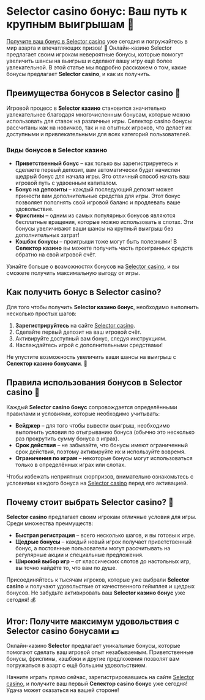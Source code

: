 # Selector casino бонус: Ваш путь к крупным выигрышам 🎰

[Получите ваш бонус в Selector casino](https://gosel.pl/SELVK) уже сегодня и погружайтесь в мир азарта и впечатляющих призов! 🎉 Онлайн-казино Selector предлагает своим игрокам невероятные бонусы, которые помогут увеличить шансы на выигрыш и сделают вашу игру ещё более увлекательной. В этой статье мы подробно расскажем о том, какие бонусы предлагает **Selector casino**, и как их получить.

## Преимущества бонусов в Selector casino 💎

Игровой процесс в **Selector казино** становится значительно увлекательнее благодаря многочисленным бонусам, которые можно использовать для ставок на различные игры. Селектор casino бонусы рассчитаны как на новичков, так и на опытных игроков, что делает их доступными и привлекательными для всех категорий пользователей.

### Виды бонусов в Selector казино

- **Приветственный бонус** – как только вы зарегистрируетесь и сделаете первый депозит, вам автоматически будет начислен щедрый бонус для начала игры. Это отличный способ начать ваш игровой путь с удвоенным капиталом.
- **Бонус на депозиты** – каждый последующий депозит может принести вам дополнительные средства для игры. Этот бонус позволяет пополнять свой игровой баланс и продлевать ваше удовольствие.
- **Фриспины** – одним из самых популярных бонусов являются бесплатные вращения, которые можно использовать в слотах. Эти бонусы увеличивают ваши шансы на крупный выигрыш без дополнительных затрат!
- **Кэшбэк бонусы** – проигрыши тоже могут быть полезными! В **Селектор казино** вы можете получить часть проигранных средств обратно на свой игровой счёт.

Узнайте больше о возможностях бонусов на [Selector casino](https://gosel.pl/SELVK), и вы сможете получить максимальную выгоду от игры.

## Как получить бонус в Selector casino?

Для того чтобы получить **Selector казино бонус**, необходимо выполнить несколько простых шагов:

1. **Зарегистрируйтесь** на сайте [Selector casino](https://gosel.pl/SELVK).
2. Сделайте первый депозит на ваш игровой счёт.
3. Активируйте доступный вам бонус, следуя инструкциям.
4. Наслаждайтесь игрой с дополнительными средствами!

Не упустите возможность увеличить ваши шансы на выигрыш с **Селектор казино бонусами**. 🎁

## Правила использования бонусов в Selector casino 📜

Каждый **Selector casino бонус** сопровождается определёнными правилами и условиями, которые необходимо учитывать:

- **Вейджер** – для того чтобы вывести выигрыш, необходимо выполнить условия по отыгрыванию бонуса (обычно это несколько раз прокрутить сумму бонуса в играх).
- **Срок действия** – не забывайте, что бонусы имеют ограниченный срок действия, поэтому активируйте их и используйте вовремя.
- **Ограничения по играм** – некоторые бонусы могут использоваться только в определённых играх или слотах.

Чтобы избежать неприятных сюрпризов, внимательно ознакомьтесь с условиями каждого бонуса на [Selector casino](https://gosel.pl/SELVK) перед его активацией.

## Почему стоит выбрать Selector casino? 🎲

**Selector casino** предлагает своим игрокам отличные условия для игры. Среди множества преимуществ:

- **Быстрая регистрация** – всего несколько шагов, и вы готовы к игре.
- **Щедрые бонусы** – каждый новый игрок получает приветственный бонус, а постоянные пользователи могут рассчитывать на регулярные акции и специальные предложения.
- **Широкий выбор игр** – от классических слотов до настольных игр, вы точно найдёте то, что вам по душе.

Присоединяйтесь к тысячам игроков, которые уже выбрали **Selector casino** и получают удовольствие от качественного геймплея и щедрых бонусов. Не забудьте активировать ваш **Selector казино бонус** уже сегодня! 💰

## Итог: Получите максимум удовольствия с Selector casino бонусами 💵

Онлайн-казино **Selector** предлагает уникальные бонусы, которые помогают сделать ваш игровой опыт незабываемым. Приветственные бонусы, фриспины, кэшбэки и другие предложения позволят вам погружаться в азарт с ещё большим удовольствием.

Начните играть прямо сейчас, зарегистрировавшись на сайте [Selector casino](https://gosel.pl/SELVK), и получите ваш первый **Селектор casino бонус** уже сегодня! Удача может оказаться на вашей стороне!

